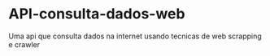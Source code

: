 # API-consulta-dados-web
Uma api que consulta dados na internet usando tecnicas de web scrapping e crawler
